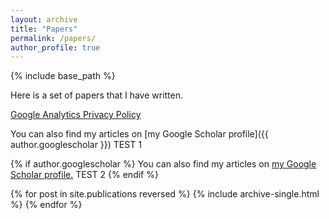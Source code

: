 ```yaml
---
layout: archive
title: "Papers"
permalink: /papers/
author_profile: true
---
```


{% include base_path %}

Here is a set of papers that I have written.

[Google Analytics Privacy Policy](http://www.google.com/analytics/learn/privacy.html)

You can also find my articles on [my Google Scholar profile]({{ author.googlescholar }})
TEST 1

{% if author.googlescholar %}
  You can also find my articles on <u><a href="{{author.googlescholar}}">my Google Scholar profile</a>.</u> TEST 2
{% endif %}


{% for post in site.publications reversed %}
  {% include archive-single.html %}
{% endfor %}
